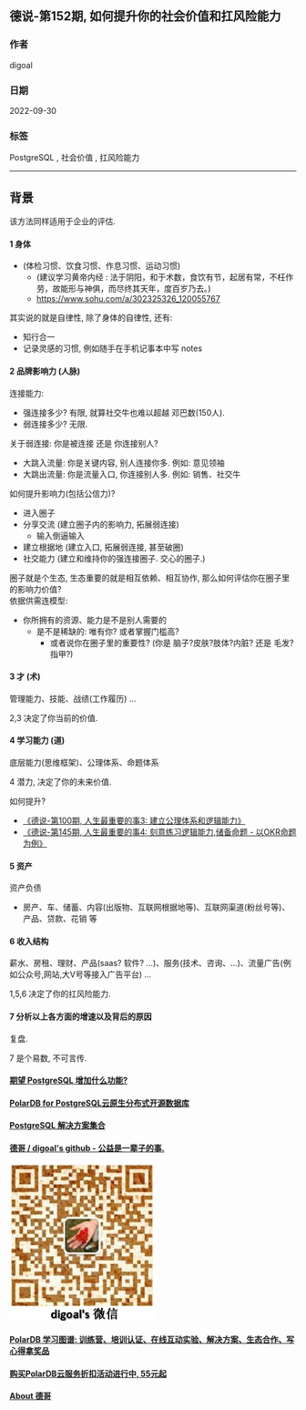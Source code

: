 ## 德说-第152期, 如何提升你的社会价值和扛风险能力     
                  
### 作者                  
digoal                  
                  
### 日期                  
2022-09-30                 
                  
### 标签                  
PostgreSQL , 社会价值 , 扛风险能力           
                  
----                  
                  
## 背景     
    
该方法同样适用于企业的评估.     
    
    
#### 1 身体     
- (体检习惯、饮食习惯、作息习惯、运动习惯)      
    - (建议学习黄帝内经 : 法于阴阳，和于术数，食饮有节，起居有常，不枉作劳，故能形与神俱，而尽终其天年，度百岁乃去。)    
    - https://www.sohu.com/a/302325326_120055767   
  
其实说的就是自律性, 除了身体的自律性, 还有:  
- 知行合一      
- 记录灵感的习惯, 例如随手在手机记事本中写 notes
    
#### 2 品牌影响力 (人脉)    
连接能力:     
- 强连接多少? 有限, 就算社交牛也难以超越 邓巴数(150人).        
- 弱连接多少? 无限.       
    
关于弱连接: 你是被连接 还是 你连接别人?      
- 大跳入流量: 你是关键内容, 别人连接你多. 例如: 意见领袖    
- 大跳出流量: 你是流量入口, 你连接别人多. 例如: 销售、社交牛    
    
如何提升影响力(包括公信力)?      
- 进入圈子     
- 分享交流 (建立圈子内的影响力, 拓展弱连接)     
    - 输入倒逼输入
- 建立根据地 (建立入口, 拓展弱连接, 甚至破圈)     
- 社交能力 (建立和维持你的强连接圈子. 交心的圈子.)     
    
圈子就是个生态, 生态重要的就是相互依赖、相互协作, 那么如何评估你在圈子里的影响力价值?    
依据供需连模型:     
- 你所拥有的资源、能力是不是别人需要的    
    - 是不是稀缺的: 唯有你? 或者掌握门槛高?      
        - 或者说你在圈子里的重要性? (你是 脑子?皮肤?肢体?内脏? 还是 毛发?指甲?)        
    
    
#### 3 才 (术)     
管理能力、技能、战绩(工作履历) ...    
  
2,3 决定了你当前的价值.    
    
#### 4 学习能力 (道)     
底层能力(思维框架)、公理体系、命题体系    
  
4 潜力, 决定了你的未来价值.      
    
如何提升?    
- [《德说-第100期, 人生最重要的事3: 建立公理体系和逻辑能力》](../202206/20220610_01.md)      
- [《德说-第145期, 人生最重要的事4: 刻意练习逻辑能力,储备命题 - 以OKR命题为例》](../202209/20220917_01.md)      
    
#### 5 资产    
资产负债    
- 房产、车、储蓄、内容(出版物、互联网根据地等)、互联网渠道(粉丝号等)、产品、贷款、花销 等    
  
#### 6 收入结构     
薪水、房租、理财、产品(saas? 软件? ...)、服务(技术、咨询、...)、流量广告(例如公众号,网站,大V号等接入广告平台) ...     
    
1,5,6 决定了你的扛风险能力.   
  
#### 7 分析以上各方面的增速以及背后的原因    
复盘.  
    
7 是个易数, 不可言传.    
    
  
#### [期望 PostgreSQL 增加什么功能?](https://github.com/digoal/blog/issues/76 "269ac3d1c492e938c0191101c7238216")
  
  
#### [PolarDB for PostgreSQL云原生分布式开源数据库](https://github.com/ApsaraDB/PolarDB-for-PostgreSQL "57258f76c37864c6e6d23383d05714ea")
  
  
#### [PostgreSQL 解决方案集合](https://yq.aliyun.com/topic/118 "40cff096e9ed7122c512b35d8561d9c8")
  
  
#### [德哥 / digoal's github - 公益是一辈子的事.](https://github.com/digoal/blog/blob/master/README.md "22709685feb7cab07d30f30387f0a9ae")
  
  
![digoal's wechat](../pic/digoal_weixin.jpg "f7ad92eeba24523fd47a6e1a0e691b59")
  
  
#### [PolarDB 学习图谱: 训练营、培训认证、在线互动实验、解决方案、生态合作、写心得拿奖品](https://www.aliyun.com/database/openpolardb/activity "8642f60e04ed0c814bf9cb9677976bd4")
  
  
#### [购买PolarDB云服务折扣活动进行中, 55元起](https://www.aliyun.com/activity/new/polardb-yunparter?userCode=bsb3t4al "e0495c413bedacabb75ff1e880be465a")
  
  
#### [About 德哥](https://github.com/digoal/blog/blob/master/me/readme.md "a37735981e7704886ffd590565582dd0")
  
